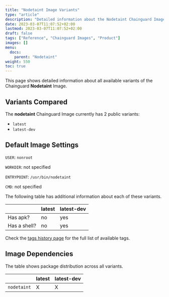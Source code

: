 ```yaml
---
title: "Nodetaint Image Variants"
type: "article"
description: "Detailed information about the Nodetaint Chainguard Image variants"
date: 2023-03-07T11:07:52+02:00
lastmod: 2023-03-07T11:07:52+02:00
draft: false
tags: ["Reference", "Chainguard Images", "Product"]
images: []
menu:
  docs:
    parent: "Nodetaint"
weight: 550
toc: true
---
```


This page shows detailed information about all available variants of the Chainguard **Nodetaint** Image.

## Variants Compared
The **nodetaint** Chainguard Image currently has 2 public variants: 

- `latest`
- `latest-dev`

## Default Image Settings
`USER`:		`nonroot`

`WORKDIR`:	not specified

`ENTRYPOINT`:	`/usr/bin/nodetaint`

`CMD`:		not specified

The following table has additional information about each of these variants.

|              | latest | latest-dev |
|--------------|--------|------------|
| Has apk?     | no     | yes        |
| Has a shell? | no     | yes        |

Check the [tags history page](/chainguard/chainguard-images/reference/nodetaint/tags_history/) for the full list of available tags.
## Image Dependencies
The table shows package distribution across all variants.

|             | latest | latest-dev |
|-------------|--------|------------|
| `nodetaint` | X      | X          |
